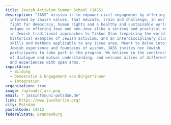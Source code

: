 ```yaml
---
title: Jewish Activism Summer School (JASS)
description: "JASS’ mission is to empower civil engagement by offering programs,
  informed by Jewish values, that educate, train and challenge, in our shared
  fight for democracy, human rights and a healthy and sustainable world. JASS is
  unique in offering Jews and non-Jews alike a serious and practical education
  in Jewish traditional approaches to Tikkun Olam (repairing the world),
  historical examples of Jewish activism, and an interdisciplinary cluster of
  skills and methods applicable to any issue area. Meant to delve into the
  Jewish experience and fountains of wisdom, JASS invites non Jewish
  participants to take part in the program. We believe in the constructive power
  of dialogue and mutual understanding, and welcome allies of different views
  and experiences with open arms. "
impactArea:
  - Bildung
  - Demokratie & Engagement von Bürger*innen
  - Integration
organization: true
image: /uploads/jass.png
email: " jassinfo@uni-potsdam.de"
link: https://www.jassberlin.org/
city: Potsdam
postalCode: 14512
federalState: Brandenburg
---
```

